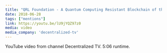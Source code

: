 ```yaml
---
title: "QRL Foundation - A Quantum Computing Resistant Blockchain of the Future?"
date: 2018-06-28
tags: ["mentions"]
link: https://youtu.be/lU9jYQZ97z0
media: video
media_company: 'decentralized-tv'
---
```


YouTube video from channel Decentralized TV. 5:06 runtime.
